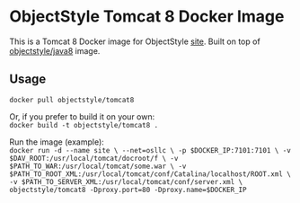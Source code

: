 # ObjectStyle Tomcat 8 Docker Image
This is a Tomcat 8 Docker image for ObjectStyle [site](http://www.objectstyle.com/). Built on top of [objectstyle/java8](https://hub.docker.com/r/objectstyle/java8/) image.

## Usage

`docker pull objectstyle/tomcat8`

Or, if you prefer to build it on your own:  
`docker build -t objectstyle/tomcat8 .`

Run the image (example):  
`docker run -d --name site \
	--net=osllc \
	-p $DOCKER_IP:7101:7101 \
	-v $DAV_ROOT:/usr/local/tomcat/docroot/f \
	-v $PATH_TO_WAR:/usr/local/tomcat/some.war \
	-v $PATH_TO_ROOT_XML:/usr/local/tomcat/conf/Catalina/localhost/ROOT.xml \
	-v $PATH_TO_SERVER_XML:/usr/local/tomcat/conf/server.xml \
	objectstyle/tomcat8 -Dproxy.port=80 -Dproxy.name=$DOCKER_IP`
